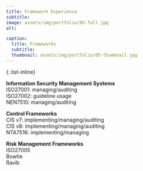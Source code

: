 ```yaml
---
title: Framework Experience
subtitle: 
image: assets/img/portfolio/05-full.jpg
alt: 

caption:
  title: Frameworks
  subtitle: 
  thumbnail: assets/img/portfolio/05-thumbnail.jpg
---
```


{:.list-inline}

**Information Security Management Systems**</br>
ISO27001: managing/auditing</br>
ISO27002: guideline usage</br>
NEN7510: managing/auditing</br>

**Control Frameworks**</br>
CIS v7: implementing/managing/auditing</br>
CIS v8: implementing/managing/auditing</br>
NTA7516: implementing/managing</br>

**Risk Management Frameworks**</br>
ISO27005</br>
Bowtie</br>
Ravib</br>

